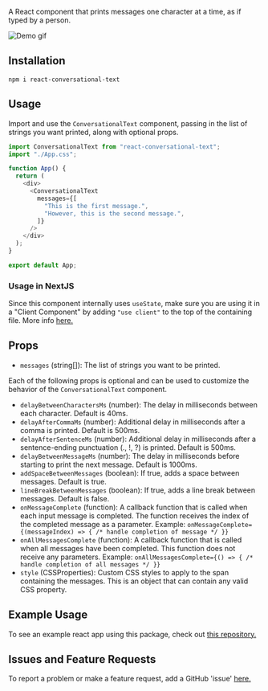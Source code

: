 A React component that prints messages one character at a time, as if typed by a person.

![Demo gif](https://media.giphy.com/media/dqwE5hjgTuhOaU6OSt/giphy.gif)

## Installation

```shell
npm i react-conversational-text
```

## Usage

Import and use the `ConversationalText` component, passing in the list of strings you want printed, along with optional props.

```typescript
import ConversationalText from "react-conversational-text";
import "./App.css";

function App() {
  return (
    <div>
      <ConversationalText
        messages={[
          "This is the first message.",
          "However, this is the second message.",
        ]}
      />
    </div>
  );
}

export default App;
```

### Usage in NextJS

Since this component internally uses `useState`, make sure you are using it in a "Client Component" by adding `"use client"` to the top of the containing file. More info [here.](https://nextjs.org/docs/app/building-your-application/rendering/client-components#using-client-components-in-nextjs)

## Props

- `messages` (string[]): The list of strings you want to be printed.

Each of the following props is optional and can be used to customize the behavior of the `ConversationalText` component.

- `delayBetweenCharactersMs` (number): The delay in milliseconds between each character. Default is 40ms.
- `delayAfterCommaMs` (number): Additional delay in milliseconds after a comma is printed. Default is 500ms.
- `delayAfterSentenceMs` (number): Additional delay in milliseconds after a sentence-ending punctuation (., !, ?) is printed. Default is 500ms.
- `delayBetweenMessageMs` (number): The delay in milliseconds before starting to print the next message. Default is 1000ms.
- `addSpaceBetweenMessages` (boolean): If true, adds a space between messages. Default is true.
- `lineBreakBetweenMessages` (boolean): If true, adds a line break between messages. Default is false.
- `onMessageComplete` (function): A callback function that is called when each input message is completed. The function receives the index of the completed message as a parameter.
  Example: `onMessageComplete={(messageIndex) => { /* handle completion of message */ }}`
- `onAllMessagesComplete` (function): A callback function that is called when all messages have been completed. This function does not receive any parameters.
  Example: `onAllMessagesComplete={() => { /* handle completion of all messages */ }}`
- `style` (CSSProperties): Custom CSS styles to apply to the span containing the messages. This is an object that can contain any valid CSS property.

## Example Usage

To see an example react app using this package, check out [this repository.](https://github.com/MichaelMilstead/react-conversational-text/tree/main/example/conversational-text-tester)

## Issues and Feature Requests

To report a problem or make a feature request, add a GitHub 'issue' [here.](https://github.com/MichaelMilstead/react-conversational-text/issues/new)
